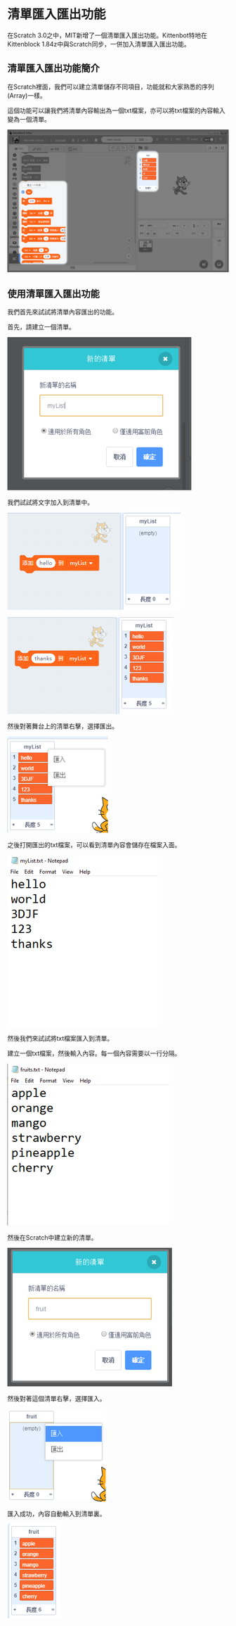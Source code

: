 # 清單匯入匯出功能

在Scratch 3.0之中，MIT新增了一個清單匯入匯出功能。Kittenbot特地在Kittenblock 1.84z中與Scratch同步，一併加入清單匯入匯出功能。

## 清單匯入匯出功能簡介

在Scratch裡面，我們可以建立清單儲存不同項目，功能就和大家熟悉的序列(Array)一樣。

這個功能可以讓我們將清單內容輸出為一個txt檔案，亦可以將txt檔案的內容輸入變為一個清單。

![](./images/array1.png)

## 使用清單匯入匯出功能

我們首先來試試將清單內容匯出的功能。

首先，請建立一個清單。

![](./images/array2.png)

我們試試將文字加入到清單中。

![](./images/array3.png)

![](./images/array4.png)

然後對著舞台上的清單右擊，選擇匯出。

![](./images/array5.png)

之後打開匯出的txt檔案，可以看到清單內容會儲存在檔案入面。

![](./images/array6.png)

然後我們來試試將txt檔案匯入到清單。

建立一個txt檔案，然後輸入內容。每一個內容需要以一行分隔。

![](./images/array7.png)

然後在Scratch中建立新的清單。

![](./images/array8.png)

然後對著這個清單右擊，選擇匯入。

![](./images/array9.png)

匯入成功，內容自動輸入到清單裏。

![](./images/array10.png)